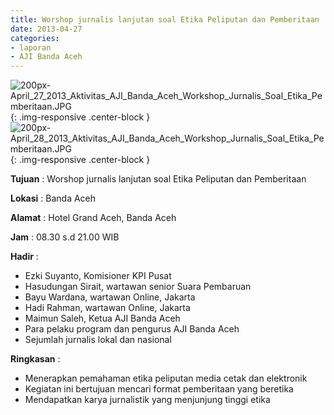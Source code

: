 ```yaml
---
title: Worshop jurnalis lanjutan soal Etika Peliputan dan Pemberitaan 
date: 2013-04-27
categories:
- laporan
- AJI Banda Aceh
---
```


![200px-April_27_2013_Aktivitas_AJI_Banda_Aceh_Workshop_Jurnalis_Soal_Etika_Pemberitaan.JPG](/uploads/200px-April_27_2013_Aktivitas_AJI_Banda_Aceh_Workshop_Jurnalis_Soal_Etika_Pemberitaan.JPG){: .img-responsive .center-block }
![200px-April_28_2013_Aktivitas_AJI_Banda_Aceh_Workshop_Jurnalis_Soal_Etika_Pemberitaan.JPG](/uploads/200px-April_28_2013_Aktivitas_AJI_Banda_Aceh_Workshop_Jurnalis_Soal_Etika_Pemberitaan.JPG){: .img-responsive .center-block }

**Tujuan** : Worshop jurnalis lanjutan soal Etika Peliputan dan Pemberitaan 

**Lokasi** : Banda Aceh 

**Alamat** : Hotel Grand Aceh, Banda Aceh 

**Jam** : 08.30 s.d 21.00 WIB 

**Hadir** : 
* Ezki Suyanto, Komisioner KPI Pusat
* Hasudungan Sirait, wartawan senior Suara Pembaruan
* Bayu Wardana, wartawan Online, Jakarta
* Hadi Rahman, wartawan Online, Jakarta
* Maimun Saleh, Ketua AJI Banda Aceh
* Para pelaku program dan pengurus AJI Banda Aceh
* Sejumlah jurnalis lokal dan nasional

**Ringkasan** : 
* Menerapkan pemahaman etika peliputan media cetak dan elektronik
* Kegiatan ini bertujuan mencari format pemberitaan yang beretika
* Mendapatkan karya jurnalistik yang menjunjung tinggi etika

